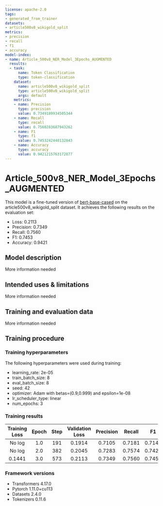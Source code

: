 ```yaml
---
license: apache-2.0
tags:
- generated_from_trainer
datasets:
- article500v8_wikigold_split
metrics:
- precision
- recall
- f1
- accuracy
model-index:
- name: Article_500v8_NER_Model_3Epochs_AUGMENTED
  results:
  - task:
      name: Token Classification
      type: token-classification
    dataset:
      name: article500v8_wikigold_split
      type: article500v8_wikigold_split
      args: default
    metrics:
    - name: Precision
      type: precision
      value: 0.7349189934505344
    - name: Recall
      type: recall
      value: 0.7560283687943262
    - name: F1
      type: f1
      value: 0.7453242440132843
    - name: Accuracy
      type: accuracy
      value: 0.9421215763172877
---
```


<!-- This model card has been generated automatically according to the information the Trainer had access to. You
should probably proofread and complete it, then remove this comment. -->

# Article_500v8_NER_Model_3Epochs_AUGMENTED

This model is a fine-tuned version of [bert-base-cased](https://huggingface.co/bert-base-cased) on the article500v8_wikigold_split dataset.
It achieves the following results on the evaluation set:
- Loss: 0.2113
- Precision: 0.7349
- Recall: 0.7560
- F1: 0.7453
- Accuracy: 0.9421

## Model description

More information needed

## Intended uses & limitations

More information needed

## Training and evaluation data

More information needed

## Training procedure

### Training hyperparameters

The following hyperparameters were used during training:
- learning_rate: 2e-05
- train_batch_size: 8
- eval_batch_size: 8
- seed: 42
- optimizer: Adam with betas=(0.9,0.999) and epsilon=1e-08
- lr_scheduler_type: linear
- num_epochs: 3

### Training results

| Training Loss | Epoch | Step | Validation Loss | Precision | Recall | F1     | Accuracy |
|:-------------:|:-----:|:----:|:---------------:|:---------:|:------:|:------:|:--------:|
| No log        | 1.0   | 191  | 0.1914          | 0.7105    | 0.7181 | 0.7143 | 0.9382   |
| No log        | 2.0   | 382  | 0.2045          | 0.7283    | 0.7574 | 0.7426 | 0.9408   |
| 0.1441        | 3.0   | 573  | 0.2113          | 0.7349    | 0.7560 | 0.7453 | 0.9421   |


### Framework versions

- Transformers 4.17.0
- Pytorch 1.11.0+cu113
- Datasets 2.4.0
- Tokenizers 0.11.6
